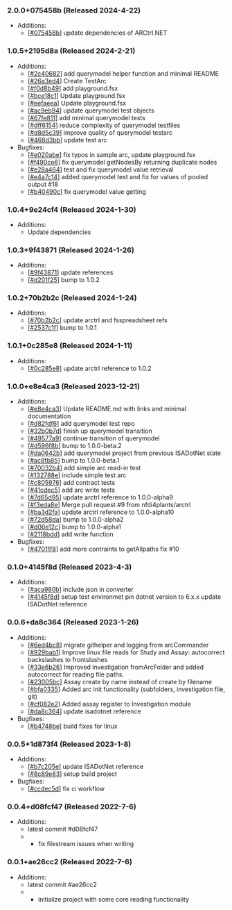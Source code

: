 ### 2.0.0+075458b (Released 2024-4-22)
* Additions:
    * [[#075458b](https://github.com/nfdi4plants/ARCtrl.NET/commit/075458b84a50b745ce1dc572a1d35897e1b90d6b)] update dependencies of ARCtrl.NET

### 1.0.5+2195d8a (Released 2024-2-21)
* Additions:
    * [[#2c40682](https://github.com/nfdi4plants/ARCtrl.NET/commit/2c406826a109f14b033f12467c6248d963878820)] add querymodel helper function and minimal README
    * [[#26a3ed4](https://github.com/nfdi4plants/ARCtrl.NET/commit/26a3ed4cf0049c4c675c755256bdf8642aa72d69)] Create TestArc
    * [[#f0d8b49](https://github.com/nfdi4plants/ARCtrl.NET/commit/f0d8b49b2d7a13325efcf07b9cd94470b97d65ce)] add playground.fsx
    * [[#bce18c1](https://github.com/nfdi4plants/ARCtrl.NET/commit/bce18c198290b02b07213ecb7baebec2e65c4742)] Update playground.fsx
    * [[#eefaeea](https://github.com/nfdi4plants/ARCtrl.NET/commit/eefaeeab68e4a719bcc2f2d492227fe927b27c38)] Update playground.fsx
    * [[#ac9eb94](https://github.com/nfdi4plants/ARCtrl.NET/commit/ac9eb94922ec4350bac945e61c125c57c73b9afa)] update querymodel test objects
    * [[#67fe811](https://github.com/nfdi4plants/ARCtrl.NET/commit/67fe811e8e452a9cb0bf55928ed3197764c8f6af)] add minimal querymodel tests
    * [[#dff6154](https://github.com/nfdi4plants/ARCtrl.NET/commit/dff61542bb7176b774fec7b4ca04c0c440234121)] reduce complexity of querymodel testfiles
    * [[#d8d5c39](https://github.com/nfdi4plants/ARCtrl.NET/commit/d8d5c39aade197d70b0ea089f330cfe980cf7169)] improve quality of querymodel testarc
    * [[#468d3bb](https://github.com/nfdi4plants/ARCtrl.NET/commit/468d3bb67dc364a5b6251cbafb9883d6beb70bb6)] update test arc
* Bugfixes:
    * [[#e020abe](https://github.com/nfdi4plants/ARCtrl.NET/commit/e020abe86dbfd9c22cd94f7959cd3e8e80146b4e)] fix typos in sample arc, update playground.fsx
    * [[#f490ce6](https://github.com/nfdi4plants/ARCtrl.NET/commit/f490ce6a0211f03e28cc283182c967d076425e56)] fix querymodel getNodesBy returning duplicate nodes
    * [[#e28a464](https://github.com/nfdi4plants/ARCtrl.NET/commit/e28a4643495b151e839340ad17bc74c8ef6c6a5d)] test and fix querymodel value retrieval
    * [[#e4a7c14](https://github.com/nfdi4plants/ARCtrl.NET/commit/e4a7c14d1b4b1d51f17db811b4224ee145b567c9)] added querymodel test and fix for values of pooled output #18
    * [[#b40490c](https://github.com/nfdi4plants/ARCtrl.NET/commit/b40490cf94e600ed172accfa597d726438d8093b)] fix querymodel value getting

### 1.0.4+9e24cf4 (Released 2024-1-30)
* Additions:
    * Update dependencies

### 1.0.3+9f43871 (Released 2024-1-26)
* Additions:
    * [[#9f43871](https://github.com/nfdi4plants/ARCtrl.NET/commit/9f438717591ebf61bbbbc36052b4ffffc8a2b21b)] update references
    * [[#d201f25](https://github.com/nfdi4plants/ARCtrl.NET/commit/d201f2573a2b2ff8d05272dcf0dfca3b2815502e)] bump to 1.0.2

### 1.0.2+70b2b2c (Released 2024-1-24)
* Additions:
    * [[#70b2b2c](https://github.com/nfdi4plants/ARCtrl.NET/commit/70b2b2ceb3b09615ad74afbd9d3e8c9abfcf09e5)] update arctrl and fsspreadsheet refs
    * [[#2537c1f](https://github.com/nfdi4plants/ARCtrl.NET/commit/2537c1f431db261b6a327b0dc562a8e895951257)] bump to 1.0.1

### 1.0.1+0c285e8 (Released 2024-1-11)
* Additions:
    * [[#0c285e8](https://github.com/nfdi4plants/ARCtrl.NET/commit/0c285e8dd9825fc4f747ef031d210a5109cded1c)] update arctrl reference to 1.0.2

### 1.0.0+e8e4ca3 (Released 2023-12-21)
* Additions:
    * [[#e8e4ca3](https://github.com/nfdi4plants/ARCtrl.NET/commit/e8e4ca37ea5dc963d36c33d5f92286f139fdd04e)] Update README.md with links and minimal documentation
    * [[#d82fdf6](https://github.com/nfdi4plants/ARCtrl.NET/commit/d82fdf6f434902341e1da4dc26fc92da5c288fe6)] add querymodel test repo
    * [[#32b0b7d](https://github.com/nfdi4plants/ARCtrl.NET/commit/32b0b7d96b7d25882309efe266498be32523a710)] finish up querymodel transition
    * [[#49577a9](https://github.com/nfdi4plants/ARCtrl.NET/commit/49577a9cbba4bb171a092bdf731ad9477ffab47f)] continue transition of querymodel
    * [[#d596f8b](https://github.com/nfdi4plants/ARCtrl.NET/commit/d596f8b5256200d1663273509fb8fee4537c2c1c)] bump to 1.0.0-beta.2
    * [[#da0642b](https://github.com/nfdi4plants/ARCtrl.NET/commit/da0642b71f8ca4a9e4344fbee0879fb0a61f5831)] add querymodel project from previous ISADotNet state
    * [[#ac8fb85](https://github.com/nfdi4plants/ARCtrl.NET/commit/ac8fb8506310f8e2bf8d9b8a5d15b34251149b0e)] bump to 1.0.0-beta.1
    * [[#70032b4](https://github.com/nfdi4plants/ARCtrl.NET/commit/70032b47f82a1177895d89ec314e44c357f95d0a)] add simple arc read-in test
    * [[#132788e](https://github.com/nfdi4plants/ARCtrl.NET/commit/132788efe421ceb23526c40e7c2dceac5f1ded3f)] include simple test arc
    * [[#c805976](https://github.com/nfdi4plants/ARCtrl.NET/commit/c80597620132a916d2fe05c8214e3cd58ec8c9e0)] add contract tests
    * [[#41cdec5](https://github.com/nfdi4plants/ARCtrl.NET/commit/41cdec556c6f4d2d460bca25723a36fdd88706b9)] add arc write tests
    * [[#7d65d95](https://github.com/nfdi4plants/ARCtrl.NET/commit/7d65d9595eded9390e842ac52c7bd1e9aea27356)] update arctrl reference to 1.0.0-alpha9
    * [[#f3eda8e](https://github.com/nfdi4plants/ARCtrl.NET/commit/f3eda8e96a3a7791288c1b5975050742c1d803d9)] Merge pull request #9 from nfdi4plants/arctrl
    * [[#ba3d2fa](https://github.com/nfdi4plants/ARCtrl.NET/commit/ba3d2fabe007d9ca2c8e07b62d02ddc5264306d0)] update arctrl reference to 1.0.0-alpha10
    * [[#72d58da](https://github.com/nfdi4plants/ARCtrl.NET/commit/72d58daddfdbe03f707db03bfc4edc6801dbd51b)] bump to 1.0.0-alpha2
    * [[#d06e12c](https://github.com/nfdi4plants/ARCtrl.NET/commit/d06e12cb08726cdd349ab2d77db4fe1314271cca)] bump to 1.0.0-alpha1
    * [[#2118bdd](https://github.com/nfdi4plants/ARCtrl.NET/commit/2118bdd326281ba955c755d77d562fa070ba9f7b)] add write function
* Bugfixes:
    * [[#47011f8](https://github.com/nfdi4plants/ARCtrl.NET/commit/47011f8d30f3d72d927f4540a9515e55c0028f22)] add more contraints to getAllpaths fix #10

### 0.1.0+4145f8d (Released 2023-4-3)
* Additions:
    * [[#aca980b](https://github.com/nfdi4plants/arcIO.NET/commit/aca980bef59e7b6b17b8376e83b5177cf3f442d1)] include json in converter
    * [[#4145f8d](https://github.com/nfdi4plants/arcIO.NET/commit/4145f8dee6642bfef7384370750503a9d8a433a0)] setup test environmet pin dotnet version to 6.x.x update ISADotNet reference

### 0.0.6+da8c364 (Released 2023-1-26)
* Additions:
    * [[#6ed4bc8](https://github.com/nfdi4plants/arcIO.NET/commit/6ed4bc840dc09e2f8dd348a79241eb64c7de8d5c)] migrate githelper and logging from arcCommander
    * [[#929bab1](https://github.com/nfdi4plants/arcIO.NET/commit/929bab19595e511d96367a09945fab943638c13e)] Improve linux file reads for Study and Assay: autocorrect backslashes to frontslashes
    * [[#33e6b26](https://github.com/nfdi4plants/arcIO.NET/commit/33e6b267d3ec7d18274a47e2e8420b1a258af67a)] Improved investigation fromArcFolder and added autocorrect for reading file paths.
    * [[#23005bc](https://github.com/nfdi4plants/arcIO.NET/commit/23005bce740a7f0a4cd1f2d36c372d556282069f)] Assay create by name instead of create by filename
    * [[#bfa0335](https://github.com/nfdi4plants/arcIO.NET/commit/bfa0335cd7607d8fd471080f37e4eaffde7eb2bc)] Added arc init functionality (subfolders, investigation file, git)
    * [[#cf082e2](https://github.com/nfdi4plants/arcIO.NET/commit/cf082e2842f21b01503b453e3d17dde308bb8b16)] Added assay register to Investigation module
    * [[#da8c364](https://github.com/nfdi4plants/arcIO.NET/commit/da8c36448bec084fec3fc5fe7a08d6aa55a92521)] update isadotnet reference
* Bugfixes:
    * [[#b4748be](https://github.com/nfdi4plants/arcIO.NET/commit/b4748bef60b91b2dc148fe4d3018733f5e810790)] build fixes for linux

### 0.0.5+1d873f4 (Released 2023-1-8)
* Additions:
    * [[#b7c205e](https://github.com/nfdi4plants/arcIO.NET/commit/b7c205e6dd6a219d1c3f9b4dbe8ca7d1883785f2)] update ISADotNet reference
    * [[#8c89e83](https://github.com/nfdi4plants/arcIO.NET/commit/8c89e830409219fa8335a74704cf2ec89d35be3f)] setup build project
* Bugfixes:
    * [[#ccdec5d](https://github.com/nfdi4plants/arcIO.NET/commit/ccdec5d2610790f8bf73ae6bff769f63f0397643)] fix ci workflow

### 0.0.4+d08fcf47 (Released 2022-7-6)
* Additions:
    * latest commit #d08fcf47
    * 	* fix filestream issues when writing

### 0.0.1+ae26cc2 (Released 2022-7-6)
* Additions:
    * latest commit #ae26cc2
    * 	* initialize project with some core reading functionality

